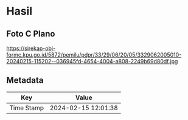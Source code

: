 # Hasil

## Foto C Plano

https://sirekap-obj-formc.kpu.go.id/5872/pemilu/pdpr/33/29/06/20/05/3329062005010-20240215-115202--036945fd-4654-4004-a808-2249b69d80df.jpg


## Metadata

| Key        | Value               |
| ---------- | ------------------- |
| Time Stamp | 2024-02-15 12:01:38 |



